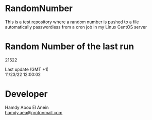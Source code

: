 # RandomNumber    
This is a test repository where a random number is pushed to a file automatically passwordless from a cron job in my Linux CentOS server    
# Random Number of the last run   
21522
      
Last update (GMT +1)    
11/23/22 12:00:02
# Developer    
Hamdy Abou El Anein   
hamdy.aea@protonmail.com
